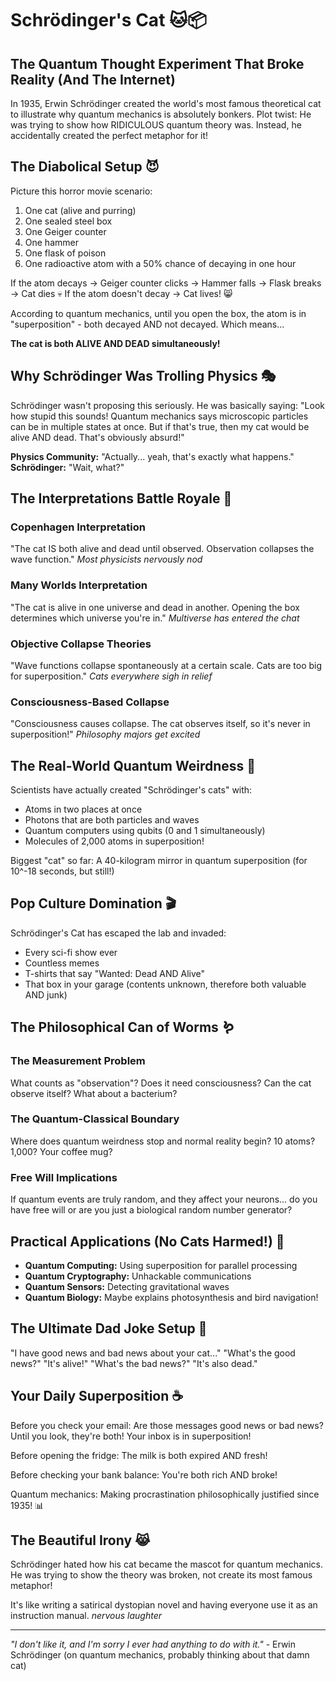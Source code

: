 # Schrödinger's Cat 🐱📦

## The Quantum Thought Experiment That Broke Reality (And The Internet)

In 1935, Erwin Schrödinger created the world's most famous theoretical cat to illustrate why quantum mechanics is absolutely bonkers. Plot twist: He was trying to show how RIDICULOUS quantum theory was. Instead, he accidentally created the perfect metaphor for it!

## The Diabolical Setup 😈

Picture this horror movie scenario:
1. One cat (alive and purring)
2. One sealed steel box
3. One Geiger counter
4. One hammer
5. One flask of poison
6. One radioactive atom with a 50% chance of decaying in one hour

If the atom decays → Geiger counter clicks → Hammer falls → Flask breaks → Cat dies 💀
If the atom doesn't decay → Cat lives! 😸

According to quantum mechanics, until you open the box, the atom is in "superposition" - both decayed AND not decayed. Which means...

**The cat is both ALIVE AND DEAD simultaneously!**

## Why Schrödinger Was Trolling Physics 🎭

Schrödinger wasn't proposing this seriously. He was basically saying: "Look how stupid this sounds! Quantum mechanics says microscopic particles can be in multiple states at once. But if that's true, then my cat would be alive AND dead. That's obviously absurd!"

**Physics Community:** "Actually... yeah, that's exactly what happens."
**Schrödinger:** "Wait, what?"

## The Interpretations Battle Royale 🥊

### Copenhagen Interpretation
"The cat IS both alive and dead until observed. Observation collapses the wave function."
*Most physicists nervously nod*

### Many Worlds Interpretation
"The cat is alive in one universe and dead in another. Opening the box determines which universe you're in."
*Multiverse has entered the chat*

### Objective Collapse Theories
"Wave functions collapse spontaneously at a certain scale. Cats are too big for superposition."
*Cats everywhere sigh in relief*

### Consciousness-Based Collapse
"Consciousness causes collapse. The cat observes itself, so it's never in superposition!"
*Philosophy majors get excited*

## The Real-World Quantum Weirdness 🌌

Scientists have actually created "Schrödinger's cats" with:
- Atoms in two places at once
- Photons that are both particles and waves
- Quantum computers using qubits (0 and 1 simultaneously)
- Molecules of 2,000 atoms in superposition!

Biggest "cat" so far: A 40-kilogram mirror in quantum superposition (for 10^-18 seconds, but still!)

## Pop Culture Domination 🎬

Schrödinger's Cat has escaped the lab and invaded:
- Every sci-fi show ever
- Countless memes
- T-shirts that say "Wanted: Dead AND Alive"
- That box in your garage (contents unknown, therefore both valuable AND junk)

## The Philosophical Can of Worms 🪱

### The Measurement Problem
What counts as "observation"? Does it need consciousness? Can the cat observe itself? What about a bacterium?

### The Quantum-Classical Boundary
Where does quantum weirdness stop and normal reality begin? 10 atoms? 1,000? Your coffee mug?

### Free Will Implications
If quantum events are truly random, and they affect your neurons... do you have free will or are you just a biological random number generator?

## Practical Applications (No Cats Harmed!) 🔬

- **Quantum Computing:** Using superposition for parallel processing
- **Quantum Cryptography:** Unhackable communications
- **Quantum Sensors:** Detecting gravitational waves
- **Quantum Biology:** Maybe explains photosynthesis and bird navigation!

## The Ultimate Dad Joke Setup 🎤

"I have good news and bad news about your cat..."
"What's the good news?"
"It's alive!"
"What's the bad news?"
"It's also dead."

## Your Daily Superposition ☕

Before you check your email: Are those messages good news or bad news? Until you look, they're both! Your inbox is in superposition!

Before opening the fridge: The milk is both expired AND fresh!

Before checking your bank balance: You're both rich AND broke!

Quantum mechanics: Making procrastination philosophically justified since 1935! 📊

## The Beautiful Irony 😹

Schrödinger hated how his cat became the mascot for quantum mechanics. He was trying to show the theory was broken, not create its most famous metaphor!

It's like writing a satirical dystopian novel and having everyone use it as an instruction manual. *nervous laughter*

---

*"I don't like it, and I'm sorry I ever had anything to do with it."* - Erwin Schrödinger (on quantum mechanics, probably thinking about that damn cat)